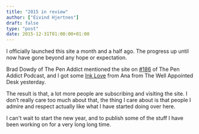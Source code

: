 ```yaml
---
title: "2015 in review"
author: ["Eivind Hjertnes"]
draft: false
type: "post"
date: 2015-12-31T01:00:00+01:00
---
```


I officially launched this site a month and a half ago. The progress up until now have gone beyond any hope or expectation.

Brad Dowdy of The Pen Addict mentioned the site on <a href="<https://www.relay.fm/penaddict/186>">#186</a> of The Pen Addict Podcast, and I got some <a href="<http://www.wellappointeddesk.com/2015/12/link-love-wrapping-it-up-for-2015/>">Ink Love</a> from Ana from The Well Appointed Desk yesterday.

The result is that, a lot more people are subscribing and visiting the site. I don’t really care too much about that, the thing I care about is that people I admire and respect actually like what I have started doing over here.

I can't wait to start the new year, and to publish some of the stuff I have been working on for a very long long time.
